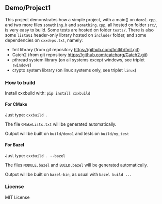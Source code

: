 ## Demo/Project1

This project demonstrates how a simple project, with a main() on `demo1.cpp`, and two more files `something.h` and `something.cpp`, all hosted on folder `src/`, is very easy to build.
Some tests are hosted on folder `tests/`.
There is also some `lista01` header-only library hosted on `include/` folder, and some dependencies on `cxxdeps.txt`, namely:

- fmt library (from git repository https://github.com/fmtlib/fmt.git)
- Catch2 (from git repository https://github.com/catchorg/Catch2.git)
- pthread system library (on all systems except windows, see triplet `!windows`)
- crypto system library (on linux systems only, see triplet `linux`)

### How to build

Install cxxbuild with: `pip install cxxbuild`

#### For CMake
Just type: `cxxbuild .`

The file `CMakeLists.txt` will be generated automatically.

Output will be built on `build/demo1` and tests on `build/my_test`

#### For Bazel
Just type: `cxxbuild . --bazel`

The files `MODULE.bazel` and `BUILD.bazel` will be generated automatically.

Output will be built on `bazel-bin`, as usual with `bazel build ...`

### License

MIT License


